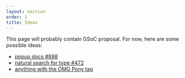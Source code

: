 ```yaml
---
layout: section
order: 1
title: Ideas
---
```


This page will probably contain GSoC proposal.
For now, here are some possible ideas:

- [popup docs #888](https://github.com/ensime/ensime-server/issues/888)
- [natural search for type #472](https://github.com/ensime/ensime-server/issues/472)
- [anything with the OMG Pony tag](https://github.com/ensime/ensime-server/issues?q=is%3Aopen+is%3Aissue+label%3A%22OMG%21+Ponies%21%22)
